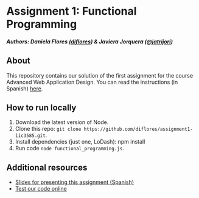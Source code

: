 # Assignment 1: Functional Programming
##### Authors: Daniela Flores ([diflores](https://github.com/diflores)) & Javiera Jorquera ([@jatrijori](https://github.com/jatrijori))

## About

This repository contains our solution of the first assignment for the course Advanced Web Application Design.
You can read the instructions (in Spanish) [here](https://docs.google.com/document/d/1LZmE0NQlTpi3NZdNqOeZfSmwxazg-8VsedbNX6lAewQ/edit).

## How to run locally
1. Download the latest version of Node.
2. Clone this repo: `git clone https://github.com/diflores/assignment1-iic3585.git`.
3. Install dependencies (just one, LoDash): npm install
4. Run code `node functional_programming.js`.

## Additional resources

- [Slides for presenting this assignment (Spanish)](https://docs.google.com/presentation/d/1W_AUr0Rh6YJTssyOc5TpCp0Gs9XtlP5xhGPH8KbwWIA/edit?usp=sharing)
- [Test our code online](https://repl.it/@jatrijori/IIC3585-Tarea-1)


